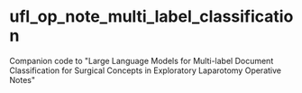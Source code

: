 # ufl_op_note_multi_label_classification
Companion code to "Large Language Models for Multi-label Document Classification for Surgical Concepts in Exploratory Laparotomy Operative Notes"

